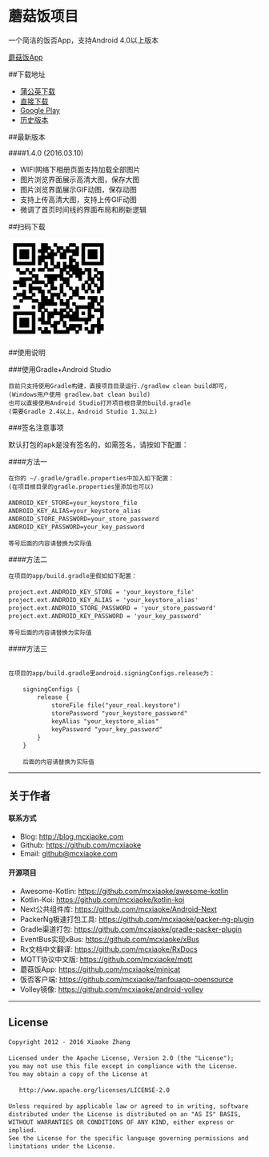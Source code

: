 蘑菇饭项目
===========================
一个简洁的饭否App，支持Android 4.0以上版本

[蘑菇饭App](http://fanfou.com/androidsupport)  

##下载地址

* [蒲公英下载](https://www.pgyer.com/78Zi)       
* [直接下载](https://github.com/mcxiaoke/minicat/releases/latest)  
* [Google Play](https://play.google.com/store/apps/details?id=com.mcxiaoke.minicat2)   
* [历史版本](https://github.com/mcxiaoke/minicat/releases)   


##最新版本

####1.4.0 (2016.03.10)

- WIFI网络下相册页面支持加载全部图片
- 图片浏览界面展示高清大图，保存大图
- 图片浏览界面展示GIF动图，保存动图
- 支持上传高清大图，支持上传GIF动图
- 微调了首页时间线的界面布局和刷新逻辑
    
##扫码下载

![qrcode](qrcode.png)

##使用说明
    
###使用Gradle+Android Studio

    目前只支持使用Gradle构建，直接项目目录运行./gradlew clean build即可，
    (Windows用户使用 gradlew.bat clean build)
    也可以直接使用Android Studio打开项目根目录的build.gradle  
    (需要Gradle 2.4以上，Android Studio 1.3以上)

###签名注意事项

默认打包的apk是没有签名的，如需签名，请按如下配置：

####方法一

```
在你的 ~/.gradle/gradle.properties中加入如下配置：  
(在项目根目录的gradle.properties里添加也可以)

ANDROID_KEY_STORE=your_keystore_file
ANDROID_KEY_ALIAS=your_keystore_alias
ANDROID_STORE_PASSWORD=your_store_password
ANDROID_KEY_PASSWORD=your_key_password

等号后面的内容请替换为实际值

```

####方法二 

```
在项目的app/build.gradle里假如如下配置：

project.ext.ANDROID_KEY_STORE = 'your_keystore_file'
project.ext.ANDROID_KEY_ALIAS = 'your_keystore_alias'
project.ext.ANDROID_STORE_PASSWORD = 'your_store_password'
project.ext.ANDROID_KEY_PASSWORD = 'your_key_password'

等号后面的内容请替换为实际值

```   
    
####方法三

```

在项目的app/build.gradle里android.signingConfigs.release为：

    signingConfigs {
        release {
            storeFile file("your_real.keystore")
            storePassword "your_keystore_password"
            keyAlias "your_keystore_alias"
            keyPassword "your_key_password"
        }
    }
    
    后面的内容请替换为实际值
```
    

------

## 关于作者

#### 联系方式

* Blog: <http://blog.mcxiaoke.com>
* Github: <https://github.com/mcxiaoke>
* Email: [github@mcxiaoke.com](mailto:github@mcxiaoke.com)

#### 开源项目

* Awesome-Kotlin: <https://github.com/mcxiaoke/awesome-kotlin>
* Kotlin-Koi: <https://github.com/mcxiaoke/kotlin-koi>
* Next公共组件库: <https://github.com/mcxiaoke/Android-Next>
* PackerNg极速打包工具: <https://github.com/mcxiaoke/packer-ng-plugin>
* Gradle渠道打包: <https://github.com/mcxiaoke/gradle-packer-plugin>
* EventBus实现xBus: <https://github.com/mcxiaoke/xBus>
* Rx文档中文翻译: <https://github.com/mcxiaoke/RxDocs>
* MQTT协议中文版: <https://github.com/mcxiaoke/mqtt>
* 蘑菇饭App: <https://github.com/mcxiaoke/minicat>
* 饭否客户端: <https://github.com/mcxiaoke/fanfouapp-opensource>
* Volley镜像: <https://github.com/mcxiaoke/android-volley>

------

## License

    Copyright 2012 - 2016 Xiaoke Zhang

    Licensed under the Apache License, Version 2.0 (the "License");
    you may not use this file except in compliance with the License.
    You may obtain a copy of the License at

       http://www.apache.org/licenses/LICENSE-2.0

    Unless required by applicable law or agreed to in writing, software
    distributed under the License is distributed on an "AS IS" BASIS,
    WITHOUT WARRANTIES OR CONDITIONS OF ANY KIND, either express or implied.
    See the License for the specific language governing permissions and
    limitations under the License.

